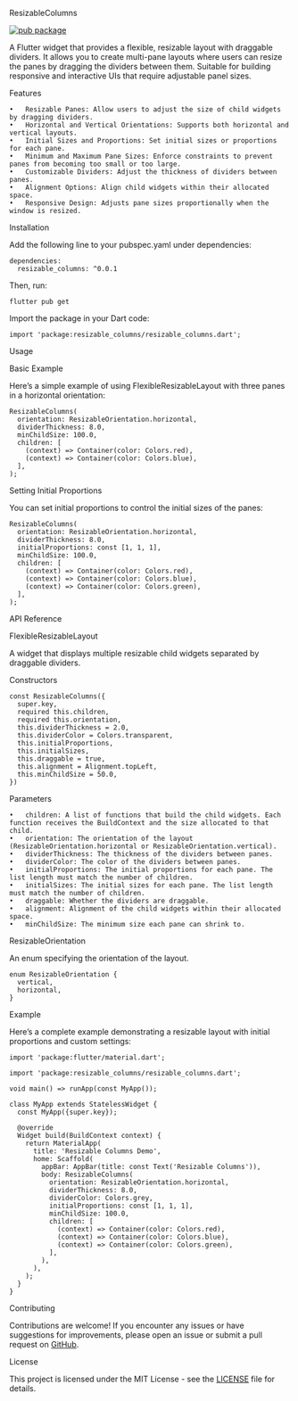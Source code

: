 ResizableColumns

[![pub package](https://img.shields.io/pub/v/resizable_columns.svg)](https://pub.dev/packages/resizable_columns)

A Flutter widget that provides a flexible, resizable layout with draggable dividers. It allows you to create multi-pane
layouts where users can resize the panes by dragging the dividers between them. Suitable for building responsive and
interactive UIs that require adjustable panel sizes.

Features

    •   Resizable Panes: Allow users to adjust the size of child widgets by dragging dividers.
    •   Horizontal and Vertical Orientations: Supports both horizontal and vertical layouts.
    •   Initial Sizes and Proportions: Set initial sizes or proportions for each pane.
    •   Minimum and Maximum Pane Sizes: Enforce constraints to prevent panes from becoming too small or too large.
    •   Customizable Dividers: Adjust the thickness of dividers between panes.
    •   Alignment Options: Align child widgets within their allocated space.
    •   Responsive Design: Adjusts pane sizes proportionally when the window is resized.

Installation

Add the following line to your pubspec.yaml under dependencies:

    dependencies:
      resizable_columns: ^0.0.1

Then, run:

    flutter pub get

Import the package in your Dart code:

    import 'package:resizable_columns/resizable_columns.dart';

Usage

Basic Example

Here’s a simple example of using FlexibleResizableLayout with three panes in a horizontal orientation:

    ResizableColumns(  
      orientation: ResizableOrientation.horizontal,  
      dividerThickness: 8.0,  
      minChildSize: 100.0,  
      children: [  
        (context) => Container(color: Colors.red),  
        (context) => Container(color: Colors.blue),  
      ],  
    );

Setting Initial Proportions

You can set initial proportions to control the initial sizes of the panes:

    ResizableColumns(  
      orientation: ResizableOrientation.horizontal,  
      dividerThickness: 8.0,  
      initialProportions: const [1, 1, 1],  
      minChildSize: 100.0,  
      children: [  
        (context) => Container(color: Colors.red),  
        (context) => Container(color: Colors.blue),  
        (context) => Container(color: Colors.green),  
      ],  
    );

API Reference

FlexibleResizableLayout

A widget that displays multiple resizable child widgets separated by draggable dividers.

Constructors

    const ResizableColumns({  
      super.key,  
      required this.children,  
      required this.orientation,  
      this.dividerThickness = 2.0,  
      this.dividerColor = Colors.transparent,
      this.initialProportions,  
      this.initialSizes,  
      this.draggable = true,  
      this.alignment = Alignment.topLeft,  
      this.minChildSize = 50.0,  
    })

Parameters

    •   children: A list of functions that build the child widgets. Each function receives the BuildContext and the size allocated to that child.
    •   orientation: The orientation of the layout (ResizableOrientation.horizontal or ResizableOrientation.vertical).
    •   dividerThickness: The thickness of the dividers between panes.
    •   dividerColor: The color of the dividers between panes.
    •   initialProportions: The initial proportions for each pane. The list length must match the number of children.
    •   initialSizes: The initial sizes for each pane. The list length must match the number of children.
    •   draggable: Whether the dividers are draggable.
    •   alignment: Alignment of the child widgets within their allocated space.
    •   minChildSize: The minimum size each pane can shrink to.

ResizableOrientation

An enum specifying the orientation of the layout.

    enum ResizableOrientation {  
      vertical,  
      horizontal,  
    }

Example

Here’s a complete example demonstrating a resizable layout with initial proportions and custom settings:

    import 'package:flutter/material.dart';  
      
    import 'package:resizable_columns/resizable_columns.dart';  
      
    void main() => runApp(const MyApp());  
      
    class MyApp extends StatelessWidget {  
      const MyApp({super.key});  
      
      @override  
      Widget build(BuildContext context) {  
        return MaterialApp(  
          title: 'Resizable Columns Demo',  
          home: Scaffold(  
            appBar: AppBar(title: const Text('Resizable Columns')),  
            body: ResizableColumns(  
              orientation: ResizableOrientation.horizontal,  
              dividerThickness: 8.0,  
              dividerColor: Colors.grey,
              initialProportions: const [1, 1, 1],  
              minChildSize: 100.0,  
              children: [  
                (context) => Container(color: Colors.red),  
                (context) => Container(color: Colors.blue),  
                (context) => Container(color: Colors.green),  
              ],  
            ),  
          ),  
        );  
      }  
    }

Contributing

Contributions are welcome! If you encounter any issues or have suggestions for improvements, please open an issue or
submit a pull request on [GitHub](https://github.com/SERDUN/resizable_columns).

License

This project is licensed under the MIT License - see
the [LICENSE](https://github.com/SERDUN/resizable_columns/blob/master/LICENSE) file for details.
